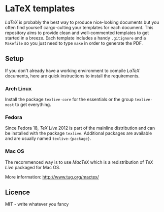 # LaTeX templates

_LaTeX_ is probably the best way to produce nice-looking documents but you often find yourself cargo-culting your templates for each document.
This repository aims to provide clean and well-commented templates to get started in a breeze.
Each template includes a handy `.gitignore` and a `Makefile` so you just need to type `make` in order to generate the PDF.


## Setup

If you don't already have a working environment to compile _LaTeX_ documents, here are quick instructions to install the requirements.

### Arch Linux

Install the package `texlive-core` for the essentials or the group `texlive-most` to get everything.

### Fedora

Since Fedora 18, _TeX Live_ 2012 is part of the mainline distribution and can be installed with the package `texlive`.
Additional packages are available and are usually named `texlive-{package}`.

### Mac OS

The recommenced way is to use _MacTeX_ which is a redistribution of _TeX Live_ packaged for Mac OS.

More information: http://www.tug.org/mactex/


## Licence

MIT - write whatever you fancy

